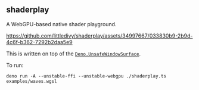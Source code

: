 ## shaderplay

A WebGPU-based native shader playground.

https://github.com/littledivy/shaderplay/assets/34997667/033830b9-2b9d-4c6f-b362-7292b2daa5e9

This is written on top of the
[`Deno.UnsafeWindowSurface`](https://github.com/denoland/deno/pull/21835).

To run:

```
deno run -A --unstable-ffi --unstable-webgpu ./shaderplay.ts examples/waves.wgsl
```
